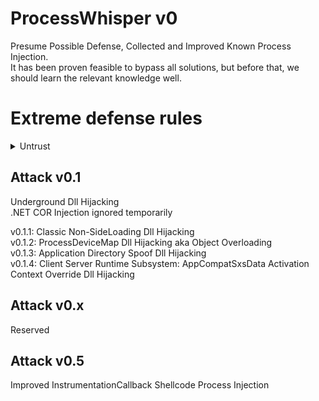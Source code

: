 # ProcessWhisper v0
Presume Possible Defense, Collected and Improved Known Process Injection.  
It has been proven feasible to bypass all solutions, but before that, we should learn the relevant knowledge well.  

# Extreme defense rules  
<details>
<summary>Untrust</summary>

```bash  
0: 以下规则假设当前攻击源进程不是 "位于可信目录的签名文件", AKA: 不属于高度可信任进程

1：CreateRemoteThread/NtCreateThreadEx  
Blocked  

2: SetThreadContext/NtSetThreadContext  
Blocked  

3: VirtualAllocEx/NtAllocVirtualMemory, MapViewOfSection,/NtMapViewOfSection  
Allowed: 且仍然可以指定地址进行Alloc/Map, RWX会被暗中标记可疑并记录，RX， X 还好一点

4: WriteProcessMemory/NtWriteVirtualMemory  
Only Allowed if: 你的当前进程写 ”由你Alloc/Map“的内存块， 以及创建进程的时候写入的 PEB 的那几个参数的偏移位置

5: VirtualProtect, NtProtectVirtualMemory
变态 Only Allowed if: 由你的当前进程写 ”由你Alloc/Map“的内存块，
正常 Allowed: 不拦截

总是：RWX会被暗中标记可疑并记录，RX/X 还好一点

6：NtFreeVirtualMemory, NtUnmapViewOfSection  
变态 Blocked: 对，全拒绝，即使是你Alloc/ Map过去的，想都别想
正常 Only Allowed if: 由你的当前进程写 ”由你Alloc/Map“的内存块，

7：冻结，挂起线程，冻结，挂起进程,
变态 Only Blocked if: ？？？
正常 Allowed: 只要能打得开句柄，总是允许的

8：NtSetInfomationProcess 回调钩子注入  
新加的根据 PROCESSINFOCLASS==ProcessInstrumentationCallback 拦截，不过挺有意思的，其实NT6 也能用，但是却不拦截  

9: Debug 一类API
emmm 不太清楚，似乎只记录但不管的

10: win32k/user32 
SetWindowsHookEx, SetProp(PROPagate), SetWindowsLongPtr/SetClassLongPtr
已知注入的NtUser* API全部拦截
但SendMessage/ PostMessage 这一类的防御似乎力不从心
```


</details>

## Attack v0.1
Underground Dll Hijacking  
.NET COR Injection ignored temporarily  

v0.1.1: Classic Non-SideLoading Dll Hijacking  
v0.1.2: ProcessDeviceMap Dll Hijacking aka Object Overloading  
v0.1.3: Application Directory Spoof Dll Hijacking  
v0.1.4: Client Server Runtime Subsystem: AppCompatSxsData Activation Context Override Dll Hijacking  

## Attack v0.x
Reserved
## Attack v0.5
Improved InstrumentationCallback Shellcode Process Injection  
